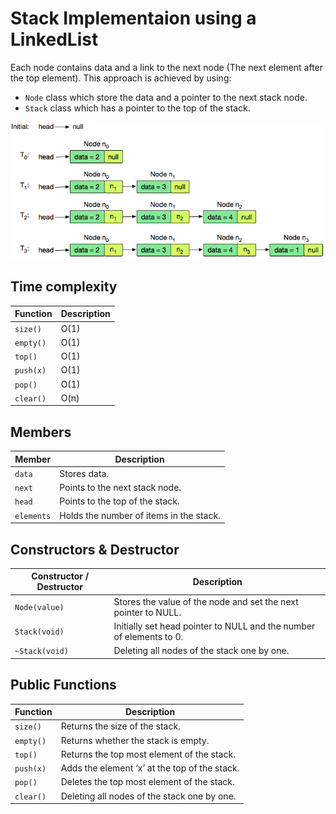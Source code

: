 # Stack Implementaion using a LinkedList

Each node contains data and a link to the next node (The next element after the top element). This approach is achieved by using:
 - `Node` class which store the data and a pointer to the next stack node.
 - `Stack` class which has a pointer to the top of the stack.

 ![Explanation](StackExplanation.png)

## Time complexity

| Function  | Description |
|-----------|------|
| `size()`  | O(1) |
| `empty()` | O(1) |
| `top()`   | O(1) |
| `push(x)` | O(1) |
| `pop()`   | O(1) |
| `clear()` | O(n) |


## Members

| Member   | Description |
|----------|-------------|
|`data`    | Stores data. |
|`next`    | Points to the next stack node. |
|`head`    | Points to the top of the stack. |
|`elements`| Holds the number of items in the stack. |


## Constructors & Destructor

| Constructor / Destructor | Description |
|--------------------------|-------------|
| `Node(value)`            | Stores the value of the node and set the next pointer to NULL. |
| `Stack(void)`            | Initially set head pointer to NULL and the number of elements to 0. |
| `~Stack(void)`           | Deleting all nodes of the stack one by one. |
 
 
## Public Functions

| Function | Description |
|----------|------|
| `size()` | Returns the size of the stack. |
| `empty()`| Returns whether the stack is empty. |
| `top()`  | Returns the top most element of the stack.|
| `push(x)`| Adds the element ‘x’ at the top of the stack.|
| `pop()`  | Deletes the top most element of the stack.|
| `clear()`| Deleting all nodes of the stack one by one. |